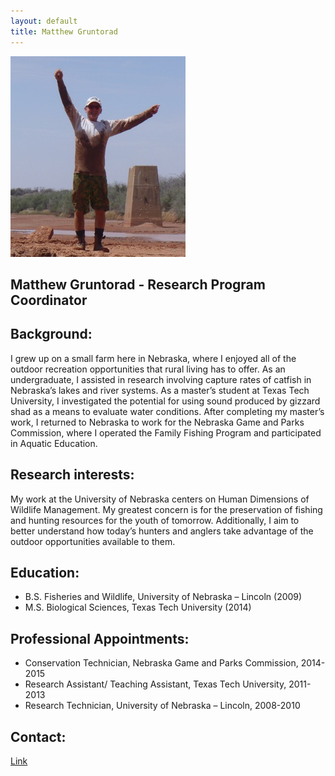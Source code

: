 ```yaml
---
layout: default
title: Matthew Gruntorad
--- 
```



![center](/lab/mgruntorad.jpg)



## Matthew Gruntorad - Research Program Coordinator

## Background:
I grew up on a small farm here in Nebraska, where  I enjoyed all of the outdoor recreation opportunities that rural living has to offer. As an undergraduate, I assisted in research involving capture rates of catfish in Nebraska’s lakes and river systems. As a master’s student at Texas Tech University, I investigated the potential for using sound produced by gizzard shad as a means to evaluate water conditions. After completing my master’s work, I returned to Nebraska to work for the Nebraska Game and Parks Commission, where I operated the Family Fishing Program and participated in Aquatic Education.

## Research interests:
My work at the University of Nebraska centers on Human Dimensions of Wildlife Management. My greatest concern is for the preservation of fishing and hunting resources for the youth of tomorrow. Additionally, I aim to better understand how today’s hunters and anglers take advantage of the outdoor opportunities available to them. 

## Education: 
* B.S. Fisheries and Wildlife, University of Nebraska – Lincoln (2009)
* M.S. Biological Sciences, Texas Tech University (2014)

## Professional Appointments: 
* Conservation Technician, Nebraska Game and Parks Commission, 2014-2015
* Research Assistant/ Teaching Assistant, Texas Tech University, 2011-2013
* Research Technician, University of Nebraska – Lincoln, 2008-2010

## Contact: 
[Link](http://snr.unl.edu/aboutus/who/people/staff-member.asp?pid=1412)
